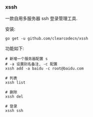 ### xssh 

一款自用多服务器 ssh 登录管理工具. 

安装: 
```azure
go get -u github.com/clearcodecn/xssh 
```

功能如下: 
```azure
# 新增一个服务器配置 s
# -a 设置别名备注, -c 配置 
xssh add -a baidu -c root@baidu.com
    
# 列表
xssh list 

# 删除 
xssh del 
    
# 登录 
xssh ssh 
```
